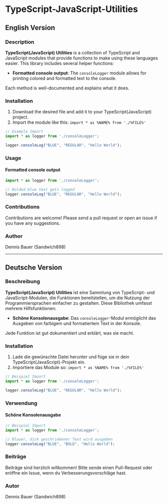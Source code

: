 # TypeScript-JavaScript-Utilities

## English Version

### Description
**TypeScript(JavaScript) Utilities** is a collection of TypeScript and JavaScript modules that provide functions to make using these languages easier. This library includes several helper functions:

- **Formatted console output**: The `consoleLogger` module allows for printing colored and formatted text to the console.

Each method is well-documented and explains what it does.

### Installation
1. Download the desired file and add it to your TypeScript(JavaScript) project.
2. Import the module like this: `import * as %NAME% from './%FILE%'`

```typeScript
// Example Import
import * as logger from './consoleLogger';

logger.consoleLog("BLUE", "REGULAR", "Hello World");

```

### Usage
#### Formatted console output
```typeScript
import * as logger from './consoleLogger';

// Bolded blue text gets logged
logger.consoleLog("BLUE", "REGULAR", "Hello World");

```

### Contributions
Contributions are welcome! Please send a pull request or open an issue if you have any suggestions.

### Author
Dennis Bauer (Sandwich898)

---

## Deutsche Version

### Beschreibung
**TypeScript(JavaScript) Utilities** ist eine Sammlung von TypeScript- und JavaScript-Modulen, die Funktionen bereitstellen, um die Nutzung der Programmiersprachen einfacher zu gestalten. Diese Bibliothek umfasst mehrere Hilfsfunktionen:

- **Schöne Konsolenausgabe**: Das `consoleLogger`-Modul ermöglicht das Ausgeben von farbigem und formatiertem Text in der Konsole.

Jede Funktion ist gut dokumentiert und erklärt, was sie macht.

### Installation
1. Lade die gewünschte Datei herunter und füge sie in dein TypeScript(JavaScript)-Projekt ein.
2. Importiere das Module so: `import * as %NAME% from './%FILE%'`

```typeScript
// Beispiel Import
import * as logger from './consoleLogger';

logger.consoleLog("BLUE", "REGULAR", "Hello World");

```

### Verwendung
#### Schöne Konsolenausgabe
```typeScript
// Beispiel Import
import * as logger from './consoleLogger';

// Blauer, dick geschriebener Text wird ausgeben
logger.consoleLog("BLUE", "BOLD", "Hello World");

```

### Beiträge
Beiträge sind herzlich willkommen! Bitte sende einen Pull-Request oder eröffne ein Issue, wenn du Verbesserungsvorschläge hast.

### Autor
Dennis Bauer (Sandwich898)